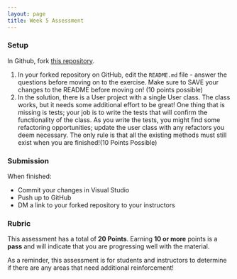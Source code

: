 ```yaml
---
layout: page
title: Week 5 Assessment
---
```


### Setup

In Github, fork [this repository](https://github.com/turingschool-examples/LaunchMod1Week5Assessment).

1. In your forked repository on GitHub, edit the `README.md` file - answer the questions before moving on to the exercise.  Make sure to SAVE your changes to the README before moving on! (10 points possible)
2. In the solution, there is a User project with a single User class. The class works, but it needs some additional effort to be great! One thing that is missing is tests; your job is to write the tests that will confirm the functionality of the class. As you write the tests, you might find some refactoring opportunities; update the user class with any refactors you deem necessary. The only rule is that all the existing methods must still exist when you are finished!(10 Points Possible)


### Submission

When finished:

* Commit your changes in Visual Studio
* Push up to GitHub
* DM a link to your forked repository to your instructors

### Rubric

This assessment has a total of **20 Points**.  Earning **10 or more** points is a **pass** and will indicate that you are progressing well with the material.

As a reminder, this assessment is for students and instructors to determine if there are any areas that need additional reinforcement!